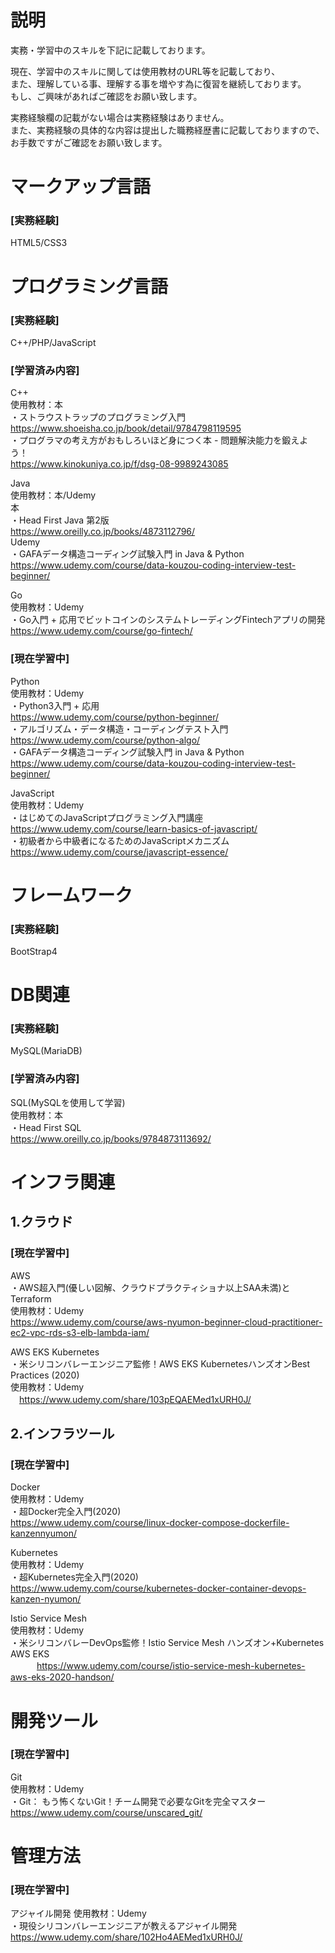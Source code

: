 # 説明
実務・学習中のスキルを下記に記載しております。<br>

現在、学習中のスキルに関しては使用教材のURL等を記載しており、<br>
また、理解している事、理解する事を増やす為に復習を継続しております。<br>
もし、ご興味があればご確認をお願い致します。

実務経験欄の記載がない場合は実務経験はありません。<br>
また、実務経験の具体的な内容は提出した職務経歴書に記載しておりますので、<br>
お手数ですがご確認をお願い致します。<br>

# マークアップ言語
### [実務経験]
HTML5/CSS3
# プログラミング言語
### [実務経験]
C++/PHP/JavaScript
### [学習済み内容]
C++<br>
使用教材：本<br>
・ストラウストラップのプログラミング入門<br>
  https://www.shoeisha.co.jp/book/detail/9784798119595<br>
・プログラマの考え方がおもしろいほど身につく本 - 問題解決能力を鍛えよう！<br>
  https://www.kinokuniya.co.jp/f/dsg-08-9989243085

Java<br>
使用教材：本/Udemy<br>
本<br>
・Head First Java 第2版<br>
https://www.oreilly.co.jp/books/4873112796/<br>
Udemy<br>
・GAFAデータ構造コーディング試験入門 in Java & Python<br>
 https://www.udemy.com/course/data-kouzou-coding-interview-test-beginner/

Go<br>
使用教材：Udemy<br>
・Go入門 + 応用でビットコインのシステムトレーディングFintechアプリの開発<br>
  https://www.udemy.com/course/go-fintech/

### [現在学習中]
Python<br>
使用教材：Udemy<br>
・Python3入門 + 応用<br>
  https://www.udemy.com/course/python-beginner/<br>
・アルゴリズム・データ構造・コーディングテスト入門<br>
  https://www.udemy.com/course/python-algo/<br>
・GAFAデータ構造コーディング試験入門 in Java & Python<br>
  https://www.udemy.com/course/data-kouzou-coding-interview-test-beginner/

JavaScript<br>
使用教材：Udemy<br>
・はじめてのJavaScriptプログラミング入門講座<br>
  https://www.udemy.com/course/learn-basics-of-javascript/<br>
・初級者から中級者になるためのJavaScriptメカニズム<br>
  https://www.udemy.com/course/javascript-essence/

# フレームワーク
### [実務経験]
BootStrap4

# DB関連
### [実務経験]
MySQL(MariaDB)
### [学習済み内容]
SQL(MySQLを使用して学習)<br>
使用教材：本<br>
・Head First SQL<br>
  https://www.oreilly.co.jp/books/9784873113692/

# インフラ関連
## 1.クラウド<br>
### [現在学習中]
AWS<br>
・AWS超入門(優しい図解、クラウドプラクティショナ以上SAA未満)とTerraform<br>
使用教材：Udemy<br>
  https://www.udemy.com/course/aws-nyumon-beginner-cloud-practitioner-ec2-vpc-rds-s3-elb-lambda-iam/

AWS EKS Kubernetes<br>
・米シリコンバレーエンジニア監修！AWS EKS KubernetesハンズオンBest Practices (2020)<br>
使用教材：Udemy<br>
　https://www.udemy.com/share/103pEQAEMed1xURH0J/

## 2.インフラツール
### [現在学習中]
Docker<br>
使用教材：Udemy<br>
・超Docker完全入門(2020)<br>
  https://www.udemy.com/course/linux-docker-compose-dockerfile-kanzennyumon/

Kubernetes<br>
使用教材：Udemy<br>
・超Kubernetes完全入門(2020)<br>
  https://www.udemy.com/course/kubernetes-docker-container-devops-kanzen-nyumon/

Istio Service Mesh<br>
使用教材：Udemy<br>
・米シリコンバレーDevOps監修！Istio Service Mesh ハンズオン+Kubernetes AWS EKS<br>
　　　https://www.udemy.com/course/istio-service-mesh-kubernetes-aws-eks-2020-handson/

# 開発ツール
### [現在学習中]
Git<br>
使用教材：Udemy<br>
・Git： もう怖くないGit！チーム開発で必要なGitを完全マスター<br>
  https://www.udemy.com/course/unscared_git/

# 管理方法
### [現在学習中]
アジャイル開発
使用教材：Udemy<br>
・現役シリコンバレーエンジニアが教えるアジャイル開発<br>
https://www.udemy.com/share/102Ho4AEMed1xURH0J/
